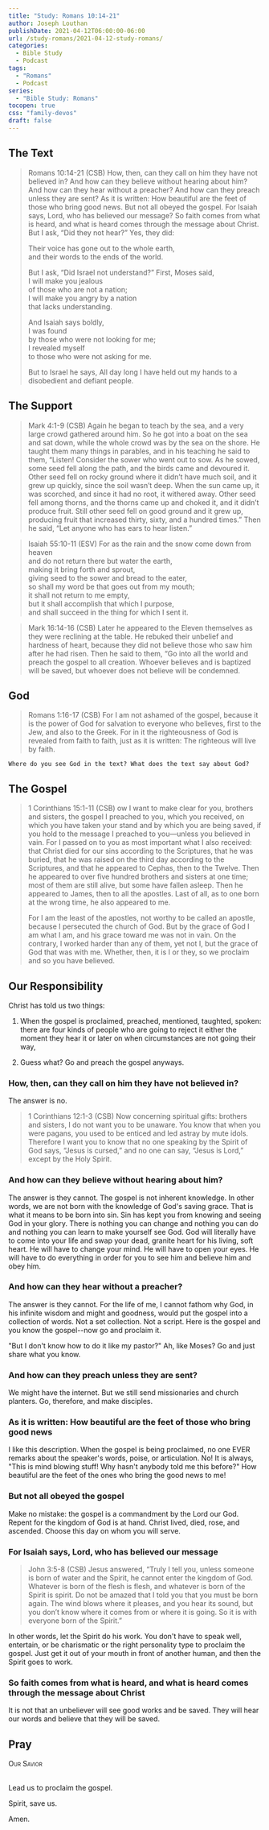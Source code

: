 ```yaml
---
title: "Study: Romans 10:14-21"
author: Joseph Louthan
publishDate: 2021-04-12T06:00:00-06:00
url: /study-romans/2021-04-12-study-romans/
categories:
  - Bible Study
  - Podcast
tags:
  - "Romans"
  - Podcast
series:
  - "Bible Study: Romans"
tocopen: true
css: "family-devos"
draft: false
---
```

## The Text

>Romans 10:14-21 (CSB) How, then, can they call on him they have not believed in? And how can they believe without hearing about him? And how can they hear without a preacher? And how can they preach unless they are sent? As it is written: How beautiful are the feet of those who bring good news. But not all obeyed the gospel. For Isaiah says, Lord, who has believed our message? So faith comes from what is heard, and what is heard comes through the message about Christ. But I ask, “Did they not hear?” Yes, they did:
>
>Their voice has gone out to the whole earth,  
>and their words to the ends of the world.  
>
>But I ask, “Did Israel not understand?” First, Moses said,  
>I will make you jealous  
>of those who are not a nation;  
>I will make you angry by a nation  
>that lacks understanding.  
>
>And Isaiah says boldly,  
>I was found  
>by those who were not looking for me;  
>I revealed myself  
>to those who were not asking for me.  
>
>But to Israel he says, All day long I have held out my hands to a disobedient and defiant people.

## The Support

>Mark 4:1-9 (CSB) Again he began to teach by the sea, and a very large crowd gathered around him. So he got into a boat on the sea and sat down, while the whole crowd was by the sea on the shore. He taught them many things in parables, and in his teaching he said to them, “Listen! Consider the sower who went out to sow. As he sowed, some seed fell along the path, and the birds came and devoured it. Other seed fell on rocky ground where it didn’t have much soil, and it grew up quickly, since the soil wasn’t deep. When the sun came up, it was scorched, and since it had no root, it withered away. Other seed fell among thorns, and the thorns came up and choked it, and it didn’t produce fruit. Still other seed fell on good ground and it grew up, producing fruit that increased thirty, sixty, and a hundred times.” Then he said, “Let anyone who has ears to hear listen.”

>Isaiah 55:10-11 (ESV)
>For as the rain and the snow come down from heaven  
>and do not return there but water the earth,  
>making it bring forth and sprout,  
>giving seed to the sower and bread to the eater,  
>so shall my word be that goes out from my mouth;  
>it shall not return to me empty,  
>but it shall accomplish that which I purpose,  
>and shall succeed in the thing for which I sent it.

>Mark 16:14-16 (CSB) Later he appeared to the Eleven themselves as they were reclining at the table. He rebuked their unbelief and hardness of heart, because they did not believe those who saw him after he had risen. Then he said to them, “Go into all the world and preach the gospel to all creation. Whoever believes and is baptized will be saved, but whoever does not believe will be condemned.

## God

>Romans 1:16-17 (CSB) For I am not ashamed of the gospel, because it is the power of God for salvation to everyone who believes, first to the Jew, and also to the Greek. For in it the righteousness of God is revealed from faith to faith, just as it is written: The righteous will live by faith.

`Where do you see God in the text? What does the text say about God?`

## The Gospel

>1 Corinthians 15:1-11 (CSB) ow I want to make clear for you, brothers and sisters, the gospel I preached to you, which you received, on which you have taken your stand and by which you are being saved, if you hold to the message I preached to you—unless you believed in vain. For I passed on to you as most important what I also received: that Christ died for our sins according to the Scriptures, that he was buried, that he was raised on the third day according to the Scriptures, and that he appeared to Cephas, then to the Twelve. Then he appeared to over five hundred brothers and sisters at one time; most of them are still alive, but some have fallen asleep. Then he appeared to James, then to all the apostles. Last of all, as to one born at the wrong time, he also appeared to me.
>
>For I am the least of the apostles, not worthy to be called an apostle, because I persecuted the church of God. But by the grace of God I am what I am, and his grace toward me was not in vain. On the contrary, I worked harder than any of them, yet not I, but the grace of God that was with me. Whether, then, it is I or they, so we proclaim and so you have believed.

## Our Responsibility

Christ has told us two things:

1. When the gospel is proclaimed, preached, mentioned, taughted, spoken: there are four kinds of people who are going to reject it either the moment they hear it or later on when circumstances are not going their way,

2. Guess what? Go and preach the gospel anyways.

### How, then, can they call on him they have not believed in?

The answer is no.

>1 Corinthians 12:1-3 (CSB) Now concerning spiritual gifts: brothers and sisters, I do not want you to be unaware. You know that when you were pagans, you used to be enticed and led astray by mute idols. Therefore I want you to know that no one speaking by the Spirit of God says, “Jesus is cursed,” and no one can say, “Jesus is Lord,” except by the Holy Spirit.

### And how can they believe without hearing about him?

The answer is they cannot. The gospel is not inherent knowledge. In other words, we are not born with the knowledge of God's saving grace. That is what it means to be born into sin. Sin has kept you from knowing and seeing God in your glory. There is nothing you can change and nothing you can do and nothing you can learn to make yourself see God. God will literally have to come into your life and swap your dead, granite heart for his living, soft heart. He will have to change your mind. He will have to open your eyes. He will have to do everything in order for you to see him and believe him and obey him.

### And how can they hear without a preacher?

The answer is they cannot. For the life of me, I cannot fathom why God, in his infinite wisdom and might and goodness, would put the gospel into a collection of words. Not a set collection. Not a script. Here is the gospel and you know the gospel--now go and proclaim it.

"But I don't know how to do it like my pastor?" Ah, like Moses? Go and just share what you know.

### And how can they preach unless they are sent?

We might have the internet. But we still send missionaries and church planters. Go, therefore, and make disciples.

### As it is written: How beautiful are the feet of those who bring good news

I like this description. When the gospel is being proclaimed, no one EVER remarks about the speaker's words, poise, or articulation. No! It is always, "This is mind blowing stuff! Why hasn't anybody told me this before?" How beautiful are the feet of the ones who bring the good news to me!

### But not all obeyed the gospel

Make no mistake: the gospel is a commandment by the Lord our God.  Repent for the kingdom of God is at hand. Christ lived, died, rose, and ascended. Choose this day on whom you will serve.

### For Isaiah says, Lord, who has believed our message

>John 3:5-8 (CSB) Jesus answered, “Truly I tell you, unless someone is born of water and the Spirit, he cannot enter the kingdom of God. Whatever is born of the flesh is flesh, and whatever is born of the Spirit is spirit. Do not be amazed that I told you that you must be born again. The wind blows where it pleases, and you hear its sound, but you don’t know where it comes from or where it is going. So it is with everyone born of the Spirit.”

In other words, let the Spirit do his work. You don't have to speak well,  entertain, or be charismatic or the right personality type to proclaim the gospel. Just get it out of your mouth in front of another human, and then the Spirit goes to work.

### So faith comes from what is heard, and what is heard comes through the message about Christ

It is not that an unbeliever will see good works and be saved. They will hear our words and believe that they will be saved.

## Pray

<div style="font-variant: small-caps;">
Our Savior
</div>
&nbsp;

Lead us to proclaim the gospel.

Spirit, save us.

Amen.
